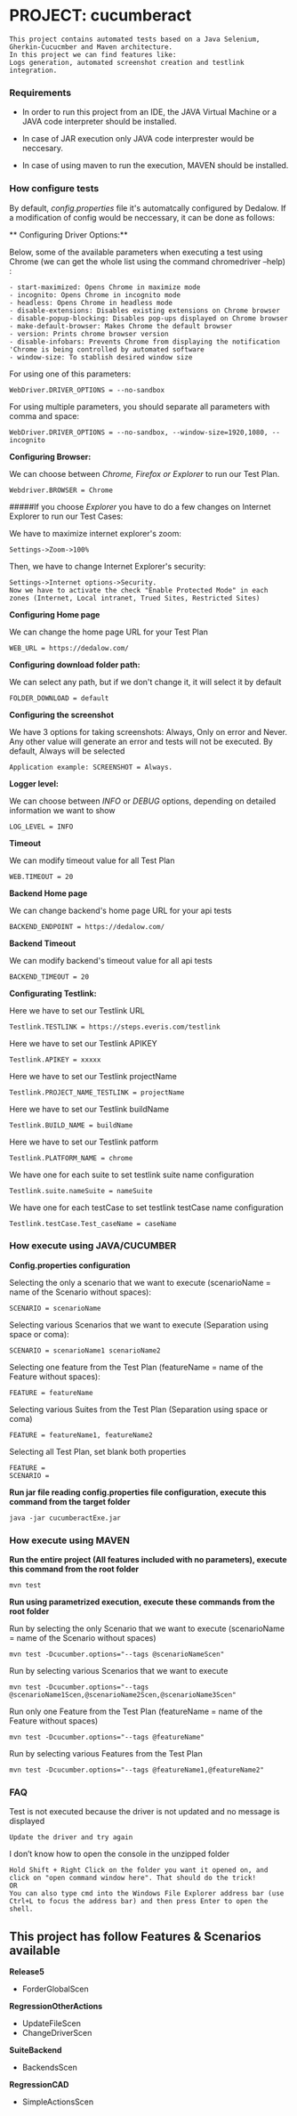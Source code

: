 # PROJECT: cucumberact
    This project contains automated tests based on a Java Selenium, Gherkin-Cucucmber and Maven architecture.
	In this project we can find features like:
	Logs generation, automated screenshot creation and testlink integration.
    
### Requirements
-	In order to run this project from an IDE, the JAVA Virtual Machine or a JAVA code interpreter should be installed.

-	In case of JAR execution only JAVA code interprester would be neccesary.

-	In case of using maven to run the execution, MAVEN should be installed.

### How configure tests
By default, *config.properties* file it's automatcally configured by Dedalow. If a modification of config would be neccessary, it can be done as follows:

**	Configuring Driver Options:**	

Below, some of the available parameters when executing a test using Chrome (we can get the whole list using the command chromedriver –help) :
	
	- start-maximized: Opens Chrome in maximize mode
	- incognito: Opens Chrome in incognito mode
	- headless: Opens Chrome in headless mode
	- disable-extensions: Disables existing extensions on Chrome browser
	- disable-popup-blocking: Disables pop-ups displayed on Chrome browser
	- make-default-browser: Makes Chrome the default browser
	- version: Prints chrome browser version
	- disable-infobars: Prevents Chrome from displaying the notification 'Chrome is being controlled by automated software
	- window-size: To stablish desired window size
	
For using one of this parameters:
	
	WebDriver.DRIVER_OPTIONS = --no-sandbox

For using multiple parameters, you should separate all parameters with comma and space:
	
	WebDriver.DRIVER_OPTIONS = --no-sandbox, --window-size=1920,1080, --incognito

**Configuring Browser:**

We can choose between *Chrome, Firefox or Explorer* to run our Test Plan.

	Webdriver.BROWSER = Chrome
	
#####If you choose *Explorer* you have to do a few changes on Internet Explorer to run our Test Cases:

We have to maximize internet explorer's zoom:

	Settings->Zoom->100%
	
Then, we have to change Internet Explorer's security:

	Settings->Internet options->Security.
	Now we have to activate the check "Enable Protected Mode" in each zones (Internet, Local intranet, Trued Sites, Restricted Sites)
	
**Configuring Home page**

We can change the home page URL for your Test Plan

    WEB_URL = https://dedalow.com/

**Configuring download folder path:**

We can select any path, but if we don't change it, it will select it by default

	FOLDER_DOWNLOAD = default

**Configuring the screenshot**

We have 3 options for taking screenshots: Always, Only on error and Never. Any other value will generate an error and tests will not be executed. By default, Always will be selected

    Application example: SCREENSHOT = Always.
	
**Logger level:**

We can choose between *INFO* or *DEBUG* options, depending on detailed information we want to show

	LOG_LEVEL = INFO
	
**Timeout**

We can modify timeout value for all Test Plan

	WEB.TIMEOUT = 20
	
**Backend Home page**

We can change backend's home page URL for your api tests

    BACKEND_ENDPOINT = https://dedalow.com/
	
**Backend Timeout**

We can modify backend's timeout value for all api tests

    BACKEND_TIMEOUT = 20
	
**Configurating Testlink:**

Here we have to set our Testlink URL

    Testlink.TESTLINK = https://steps.everis.com/testlink

Here we have to set our Testlink APIKEY

    Testlink.APIKEY = xxxxx

Here we have to set our Testlink projectName

    Testlink.PROJECT_NAME_TESTLINK = projectName

Here we have to set our Testlink buildName

    Testlink.BUILD_NAME = buildName

Here we have to set our Testlink patform

    Testlink.PLATFORM_NAME = chrome

We have one for each suite to set testlink suite name configuration

    Testlink.suite.nameSuite = nameSuite

We have one for each testCase to set testlink testCase name configuration

    Testlink.testCase.Test_caseName = caseName

### How execute using JAVA/CUCUMBER
	
**Config.properties configuration**

Selecting the only a scenario that we want to execute (scenarioName = name of the Scenario without spaces):

    SCENARIO = scenarioName
	
Selecting various Scenarios that we want to execute (Separation using space or coma):

    SCENARIO = scenarioName1 scenarioName2
	
Selecting one feature from the Test Plan (featureName = name of the Feature without spaces):

    FEATURE = featureName
	
Selecting various Suites from the Test Plan (Separation using space or coma)

    FEATURE = featureName1, featureName2
	
Selecting all Test Plan, set blank both properties

    FEATURE =
    SCENARIO = 

**Run jar file reading config.properties file configuration, execute this command from the target folder**

	java -jar cucumberactExe.jar

### How execute using MAVEN

**Run the entire project (All features included with no parameters), execute this command from the root folder**

	mvn test
	
**Run using parametrized execution, execute these commands from the root folder**

Run by selecting the only Scenario that we want to execute (scenarioName = name of the Scenario without spaces)

    mvn test -Dcucumber.options="--tags @scenarioNameScen"

Run by selecting various Scenarios that we want to execute

    mvn test -Dcucumber.options="--tags @scenarioName1Scen,@scenarioName2Scen,@scenarioName3Scen"

Run only one Feature from the Test Plan (featureName = name of the Feature without spaces)

    mvn test -Dcucumber.options="--tags @featureName"

Run by selecting various Features from the Test Plan

    mvn test -Dcucumber.options="--tags @featureName1,@featureName2"

### FAQ
Test is not executed because the driver is not updated and no message is displayed

	Update the driver and try again
	
I don’t know how to open the console in the unzipped folder

	Hold Shift + Right Click on the folder you want it opened on, and click on "open command window here". That should do the trick!
	OR
	You can also type cmd into the Windows File Explorer address bar (use Ctrl+L to focus the address bar) and then press Enter to open the shell.


## This project has follow Features & Scenarios available
**Release5**
- ForderGlobalScen

**RegressionOtherActions**
- UpdateFileScen
- ChangeDriverScen

**SuiteBackend**
- BackendsScen

**RegressionCAD**
- SimpleActionsScen
